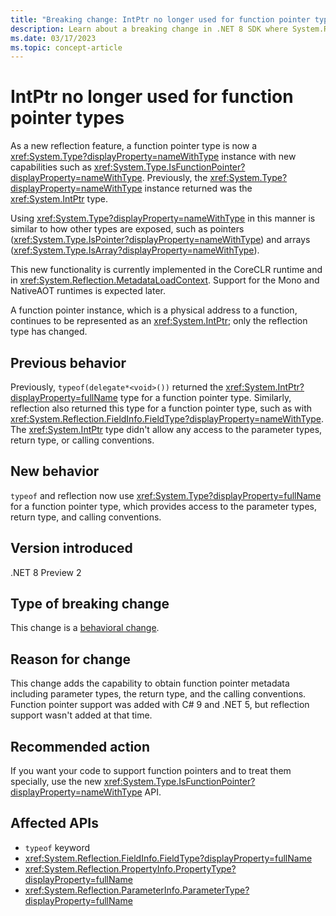 ```yaml
---
title: "Breaking change: IntPtr no longer used for function pointer types"
description: Learn about a breaking change in .NET 8 SDK where System.Reflection uses a System.Type instance to represent a function pointer.
ms.date: 03/17/2023
ms.topic: concept-article
---
```

# IntPtr no longer used for function pointer types

As a new reflection feature, a function pointer type is now a <xref:System.Type?displayProperty=nameWithType> instance with new capabilities such as <xref:System.Type.IsFunctionPointer?displayProperty=nameWithType>. Previously, the <xref:System.Type?displayProperty=nameWithType> instance returned was the <xref:System.IntPtr> type.

Using <xref:System.Type?displayProperty=nameWithType> in this manner is similar to how other types are exposed, such as pointers (<xref:System.Type.IsPointer?displayProperty=nameWithType>) and arrays (<xref:System.Type.IsArray?displayProperty=nameWithType>).

This new functionality is currently implemented in the CoreCLR runtime and in <xref:System.Reflection.MetadataLoadContext>. Support for the Mono and NativeAOT runtimes is expected later.

A function pointer instance, which is a physical address to a function, continues to be represented as an <xref:System.IntPtr>; only the reflection type has changed.

## Previous behavior

Previously, `typeof(delegate*<void>())` returned the <xref:System.IntPtr?displayProperty=fullName> type for a function pointer type. Similarly, reflection also returned this type for a function pointer type, such as with <xref:System.Reflection.FieldInfo.FieldType?displayProperty=nameWithType>. The <xref:System.IntPtr> type didn't allow any access to the parameter types, return type, or calling conventions.

## New behavior

`typeof` and reflection now use <xref:System.Type?displayProperty=fullName> for a function pointer type, which provides access to the parameter types, return type, and calling conventions.

## Version introduced

.NET 8 Preview 2

## Type of breaking change

This change is a [behavioral change](../../categories.md#behavioral-change).

## Reason for change

This change adds the capability to obtain function pointer metadata including parameter types, the return type, and the calling conventions. Function pointer support was added with C# 9 and .NET 5, but reflection support wasn't added at that time.

## Recommended action

If you want your code to support function pointers and to treat them specially, use the new <xref:System.Type.IsFunctionPointer?displayProperty=nameWithType> API.

## Affected APIs

- `typeof` keyword
- <xref:System.Reflection.FieldInfo.FieldType?displayProperty=fullName>
- <xref:System.Reflection.PropertyInfo.PropertyType?displayProperty=fullName>
- <xref:System.Reflection.ParameterInfo.ParameterType?displayProperty=fullName>
